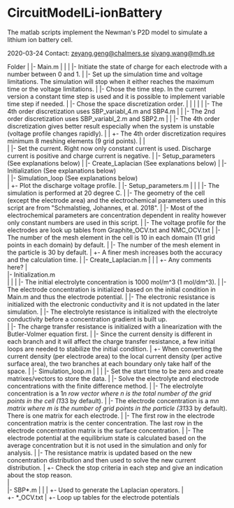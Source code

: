 # CircuitModelLi-ionBattery
The matlab scripts implement the Newman's P2D model to simulate a lithium ion battery cell.

2020-03-24 
Contact: zeyang.geng@chalmers.se
         siyang.wang@mdh.se

Folder
 |
 |- Main.m
 |   | 
 |   |- Initiate the state of charge for each electrode with a number between 0 and 1.
 |   |- Set up the simulation time and voltage limitations. The simulation will stop when it either reaches the maximum time or the voltage limitations.
 |   |- Chose the time step. In the current version a constant time step is used and it is possible to implement variable time step if needed.
 |   |- Chose the space discretization order. 
 |   |   |
 |   |   |- The 4th order discretization uses SBP_variabl_4.m and SBP4.m
 |   |   |- The 2nd order discretization uses SBP_variabl_2.m and SBP2.m 
 |   |   |- The 4th order discretization gives better result especially when the system is unstable (voltage profile changes rapidly). 
 |   |   +- The 4th order discretization requires minimum 8 meshing elements (9 grid points).
 |   |   
 |   |- Set the current. Right now only constant current is used. Discharge current is positive and charge current is negative.
 |   |- Setup_parameters (See explanations below)
 |   |- Create_Laplacian (See explanations below)
 |   |- Initialization (See explanations below)   
 |   |- Simulation_loop (See explanations below)   
 |   +- Plot the discharge voltage profile.
 | 
 |- Setup_parameters.m
 |   |
 |   |- The simulation is performed at 20 degree C.
 |   |- The geometry of the cell (except the electrode area) and the electrochemical parameters used in this script are from "Schmalstieg, Johannes, et al. 2018".
 |   |- Most of the electrochemical parameters are concentration dependent in reality however only constant numbers are used in this script.
 |   |- The voltage profile for the electrodes are look up tables from Graphite_OCV.txt and NMC_OCV.txt
 |   |- The number of the mesh element in the cell is 10 in each domain (11 grid points in each domain) by default. 
 |   |- The number of the mesh element in the particle is 30 by default.
 |   +- A finer mesh increases both the accuracy and the calculation time.
 | 
 |- Create_Laplacian.m
 |   |
 |   +- Any comments here?
 |   
 |- Initialization.m   
 |   |
 |   |- The initial electrolyte concentration is 1000 mol/m^3 (1 mol/dm^3).
 |   |- The electrode concentration is initialized based on the initial condition in Main.m and thus the electrode potential.
 |   |- The electronic resistance is initialized with the electronic conductivity and it is not updated in the later simulation.
 |   |- The electrolyte resistance is initialized with the electrolyte conductivity before a concentration gradient is built up.   
 |   |- The charge transfer resistance is initialized with a linearization with the Butler-Volmer equation first.
 |   |- Since the current density is different in each branch and it will affect the charge transfer resistance, a few initial loops are needed to stabilize the initial condition. 
 |   +- When converting the current density (per electrode area) to the local current density (per active surface area), the two branches at each boundary only take half of the space.
 |
 |- Simulation_loop.m
 |   |
 |   |- Set the start time to be zero and create matrixes/vectors to store the data.
 |   |- Solve the electrolyte and electrode concentrations with the finite difference method.
 |   |- The electrolyte concentration is a 1*n row vector where n is the total number of the grid points in the cell (1*33 by default). 
 |   |- The electrode concentration is a m*n matrix where m is the number of grid points in the particle (31*33 by default). There is one matrix for each electrode.
 |   |- The first row in the electrode concentration matrix is the center concentration. The last row in the electrode concentration matrix is the surface concentration.
 |   |- The electrode potential at the equilibrium state is calculated based on the average concentration but it is not used in the simulation and only for analysis.
 |   |- The resistance matrix is updated based on the new concentration distribution and then used to solve the new current distribution.
 |   +- Check the stop criteria in each step and give an indication about the stop reason.  
 |   
 |- SBP*.m
 |   |
 |   +- Used to generate the Laplacian operators.
 |   
 +- *_OCV.txt
     |
     +- Loop up tables for the electrode potentials



